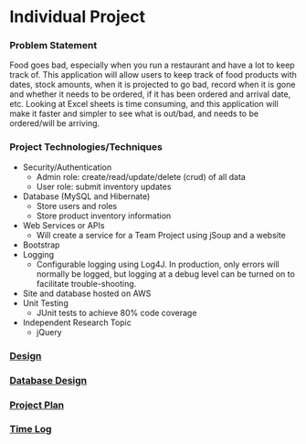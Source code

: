 # Individual Project 

### Problem Statement

Food goes bad, especially when you run a restaurant and have a lot to keep track of. 
This application will allow users to keep track of food products with dates, 
stock amounts, when it is projected to go bad, record when it is gone and whether it 
needs to be ordered, if it has been ordered and arrival date, etc. Looking at Excel 
sheets is time consuming, and this application will make it faster and simpler to see 
what is out/bad, and needs to be ordered/will be arriving.


### Project Technologies/Techniques 

* Security/Authentication
  * Admin role: create/read/update/delete (crud) of all data
  * User role: submit inventory updates
* Database (MySQL and Hibernate)
  * Store users and roles
  * Store product inventory information
* Web Services or APIs
  * Will create a service for a Team Project using jSoup and a website
* Bootstrap
* Logging
  * Configurable logging using Log4J. In production, only errors will normally be logged, 
    but logging at a debug level can be turned on to facilitate trouble-shooting. 
* Site and database hosted on AWS
* Unit Testing
  * JUnit tests to achieve 80% code coverage
* Independent Research Topic
  * jQuery

### [Design](Design.pdf)

### [Database Design](inventorytracker_erd.pdf)

### [Project Plan](ProjectPlan.md)

### [Time Log](TimeLog.md)
